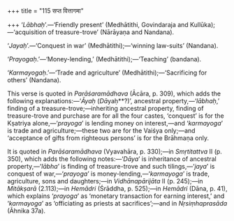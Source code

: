 +++
title = "115 सप्त वित्तागमा"

+++
‘*Lābhaḥ*’.—‘Friendly present’ (Medhātithi, Govindaraja and
Kullūka);—‘acquisition of treasure-trove’ (Nārāyaṇa and Nandana).

‘*Jayaḥ*’.—‘Conquest in war’ (Medhātithi);—‘winning law-suits’
(Nandana).

‘*Prayogaḥ*.’—‘Money-lending,’ (Medhātithi);—‘Teaching’ (bandana).

‘*Karmayogaḥ*.’—‘Trade and agriculture’ (Medhātithi);—‘Sacrificing for
others’ (Nandana).

This verse is quoted in *Parāśaramādhava* (Ācāra, p. 309), which adds
the following explanations:—‘*Āyaḥ* (*Dā*yaḥ**?)’, ancestral
property,—‘*lābhaḥ*,’ finding of a treasure-trove;—inheriting ancestral
property, finding of treasure-trove and purchase are for all the four
castes, ‘conquest’ is for the Kṣatriya alone,—‘*prayoga*’ is lending
money on interest,—and ‘*karmayoga*’ is trade and agriculture;—these two
are for the Vaiśya only;—and ‘acceptance of gifts from righteous
persons’ is for the Brāhmaṇa only.

It is quoted in *Parāśaramādhava* (Vyavahāra, p. 330);—in *Smṛtitattva*
II (p. 350), which adds the following notes:—‘*Dāya*’ is inheritance of
ancestral property,—‘*lābha*’ is finding of treasure-trove and such
tilings,—‘*jaya*’ is conquest of war,—‘*prayoga*’ is
money-lending,—‘*karmayoga*’ is trade, agriculture, sons and
daughters;—in *Vidhānapārijāta* II (p. 245);—in *Mitākṣarā* (2.113);—in
*Hemādri* (Śrāddha, p. 525);—in *Hemādri* (Dāna, p. 41), which explains
‘*prayoga*’ as ‘monetary transaction for earning interest,’ and
‘*karmayoga*’ as ‘officiating as priests at sacrifices’;—and in
*Nṛsiṃhaprasāda* (Āhnika 37a).


